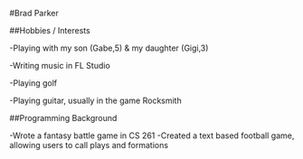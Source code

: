 #Brad Parker


##Hobbies / Interests

-Playing with my son (Gabe,5) & my daughter (Gigi,3)

-Writing music in FL Studio

-Playing golf


-Playing guitar, usually in the game Rocksmith

##Programming Background

-Wrote a fantasy battle game in CS 261
-Created a text based football game, allowing users to call plays and formations
